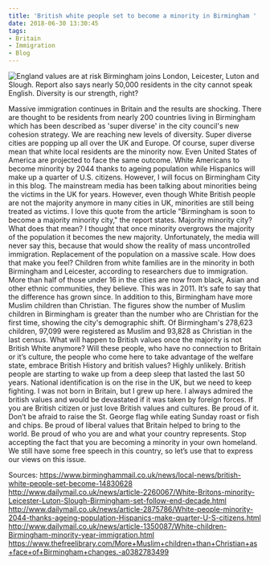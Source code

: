 ```yaml
---
title: 'British white people set to become a minority in Birmingham '
date: 2018-06-30 13:30:45
tags:
- Britain
- Immigration
- Blog
---
```

![England values are at risk](/images/britishlads.jpg)
Birmingham joins London, Leicester, Luton and Slough. Report also says 
nearly 50,000 residents in the city cannot speak English. Diversity is 
our strength, right?
<!--more-->
Massive immigration continues in Britain and the results are shocking. 
There are thought to be residents from nearly 200 countries living in 
Birmingham which has been described as 'super diverse' in the city 
council's new cohesion strategy. We are reaching new levels of 
diversity. Super diverse cities are popping up all over the UK and 
Europe. Of course, super diverse mean that white local residents are the 
minority now. Even United States of America are projected to face the 
same outcome. White Americans to become minority by 2044 thanks to 
ageing population while Hispanics will make up a quarter of U.S. 
citizens.
However, I will focus on Birmingham City in this blog. The mainstream 
media has been talking about minorities being the victims in the UK for 
years. However, even though White British people are not the majority 
anymore in many cities in UK, minorities are still being treated as 
victims. I love this quote from the article "Birmingham is soon to 
become a majority minority city," the report states. Majority minority 
city? What does that mean? I thought that once minority overgrows the 
majority of the population it becomes the new majority. Unfortunately, 
the media will never say this, because that would show the reality of 
mass uncontrolled immigration. Replacement of the population on a 
massive scale. How does that make you feel?
Children from white families are in the minority in both Birmingham and 
Leicester, according to researchers due to immigration. More than half 
of those under 16 in the cities are now from black, Asian and other 
ethnic communities, they believe. This was in 2011. It’s safe to say 
that the difference has grown since. In addition to this, Birmingham 
have more Muslim children than Christian. The figures show the number of 
Muslim children in Birmingham is greater than the number who are 
Christian for the first time, showing the city's demographic shift. Of 
Birmingham's 278,623 children, 97,099 were registered as Muslim and 
93,828 as Christian in the last census. 
What will happen to British values once the majority is not British 
White anymore? Will these people, who have no connection to Britain or 
it’s culture, the people who come here to take advantage of the welfare 
state, embrace British History and british values? Highly unlikely. 
British people are starting to wake up from a deep sleep that lasted the 
last 50 years. National identification is on the rise in the UK, but we 
need to keep fighting. I was not born in Britain, but I grew up here. I 
always admired the british values and would be devastated if it was 
taken by foreign forces.
If you are British citizen or just love British values and cultures. Be 
proud of it. Don’t be afraid to raise the St. George flag while eating 
Sunday roast or fish and chips. Be proud of liberal values that Britain 
helped to bring to the world. Be proud of who you are and what your 
country represents. Stop accepting the fact that you are becoming a 
minority in your own homeland. We still have some free speech in this 
country, so let’s use that to express our views on this issue. 


Sources:
https://www.birminghammail.co.uk/news/local-news/british-white-people-set-become-14830628
http://www.dailymail.co.uk/news/article-2260067/White-Britons-minority-Leicester-Luton-Slough-Birmingham-set-follow-end-decade.html 
http://www.dailymail.co.uk/news/article-2875786/White-people-minority-2044-thanks-ageing-population-Hispanics-make-quarter-U-S-citizens.html
http://www.dailymail.co.uk/news/article-1350087/White-children-Birmingham-minority-year-immigration.html 
https://www.thefreelibrary.com/More+Muslim+children+than+Christian+as+face+of+Birmingham+changes.-a0382783499 

